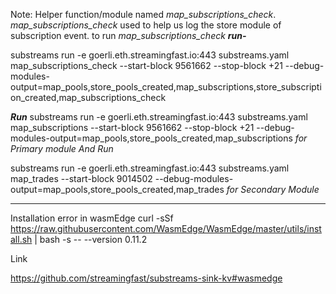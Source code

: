 Note: Helper function/module named *map_subscriptions_check*.
*map_subscriptions_check* used to help us log the store module of subscription event.
to run *map_subscriptions_check*
***run-*** 

substreams run -e goerli.eth.streamingfast.io:443 substreams.yaml map_subscriptions_check --start-block 9561662 --stop-block +21 --debug-modules-output=map_pools,store_pools_created,map_subscriptions,store_subscription_created,map_subscriptions_check

***Run***
substreams run -e goerli.eth.streamingfast.io:443 substreams.yaml map_subscriptions --start-block 9561662 --stop-block +21 --debug-modules-output=map_pools,store_pools_created,map_subscriptions
*for Primary module*
*And Run*


substreams run -e goerli.eth.streamingfast.io:443 substreams.yaml map_trades --start-block 9014502  --debug-modules-output=map_pools,store_pools_created,map_trades
*for Secondary Module*


------------------
Installation error in wasmEdge
curl -sSf https://raw.githubusercontent.com/WasmEdge/WasmEdge/master/utils/install.sh | bash -s -- --version 0.11.2

Link

https://github.com/streamingfast/substreams-sink-kv#wasmedge



